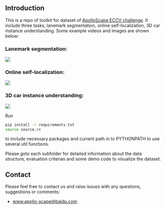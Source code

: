 
## Introduction
This is a repo of toolkit for dataset of [ApolloScape ECCV challenge](apolloscape.auto/ECCV/index.html). It include three tasks, lanemark segmentation, online self-localization, 3D car instance understanding. Some example videos and images are shown below:

### Lanemark segmentation:
![](./example/lanemark-segmentation.gif)

### Online self-localization:
![](./example/self-localization.gif)

### 3D car instance understanding:
![](./example/3d-car-instance.png)

Run 
```bash
pip install -r requirements.txt
source source.rc
```
to include necessary packages and current path in to PYTHONPATH to use several util functions.

Please goto each subfolder for detailed information about the data structure, evaluation criterias and some demo code to visualize the dataset.


## Contact

Please feel free to contact us and raise issues with any questions, suggestions or comments:
* www.apollo-scape@baidu.com
